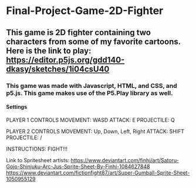 # Final-Project-Game-2D-Fighter
## This game is 2D fighter containing two characters from some of my favorite cartoons. Here is the link to play: https://editor.p5js.org/gdd140-dkasy/sketches/1i04csU40
### This game was made with Javascript, HTML, and CSS, and p5.js. This game makes use of the P5.Play library as well.
#### Settings 
PLAYER 1 CONTROLS
MOVEMENT: WASD
ATTACK: E
PROJECTILE: Q

PLAYER 2 CONTROLS
MOVEMENT: Up, Down, Left, Right
ATTACK: SHIFT
PROJECTILE: /

INSTRUCTIONS: FIGHT!!!

Link to Spritesheet artists: 
https://www.deviantart.com/finhj/art/Satoru-Gojo-Shinjuku-Arc-Jus-Sprite-Sheet-By-Finhj-1084627848
https://www.deviantart.com/fictionfight87/art/Super-Gumball-Sprite-Sheet-1050955129

